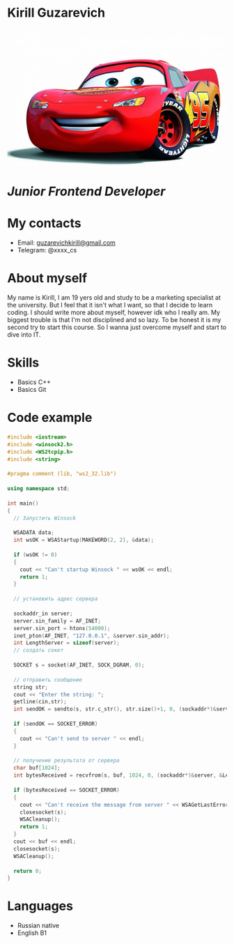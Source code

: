 # Kirill Guzarevich
![ava](https://github.com/kirikg/rsschool-cv/blob/rsschool-cv-html/mcqueen.jpeg?raw=true)
# *Junior Frontend Developer*
# My contacts
* Email: guzarevichkirill@gmail.com
* Telegram: @xxxx_cs
# **About myself**
My name is Kirill, I am 19 yers old and study to be a marketing specialist at the university. But I feel that it isn't what I want, so that I decide to learn coding. I should write more about myself, however idk who l really am. My biggest trouble is that I'm not disciplined and so lazy. To be honest it is my second try to start this course. So l wanna just overcome myself and start to dive into IT.
# Skills 
* Basics C++
* Basics Git
# Code example
~~~C++
#include <iostream>
#include <winsock2.h>
#include <WS2tcpip.h>
#include <string>

#pragma comment (lib, "ws2_32.lib")

using namespace std;

int main()
{
  // Запустить Winsock

  WSADATA data;
  int wsOK = WSAStartup(MAKEWORD(2, 2), &data);

  if (wsOK != 0)
  {
    cout << "Can't startup Winsock " << wsOK << endl;
    return 1;
  }

  // установить адрес сервера
  
  sockaddr_in server;
  server.sin_family = AF_INET;
  server.sin_port = htons(54000);
  inet_pton(AF_INET, "127.0.0.1", &server.sin_addr);
  int LengthServer = sizeof(server);
  // создать сокет
  
  SOCKET s = socket(AF_INET, SOCK_DGRAM, 0);

  // отправить сообщение
  string str;
  cout << "Enter the string: ";
  getline(cin,str);
  int sendOK = sendto(s, str.c_str(), str.size()+1, 0, (sockaddr*)&server, sizeof(server));
   
  if (sendOK == SOCKET_ERROR)
  {
    cout << "Can't send to server " << endl; 
  }

  // получение результата от сервера
  char buf[1024];
  int bytesReceived = recvfrom(s, buf, 1024, 0, (sockaddr*)&server, &LengthServer);

  if (bytesReceived == SOCKET_ERROR)
  {
    cout << "Can't receive the message from server " << WSAGetLastError() << endl;
    closesocket(s);
    WSACleanup();
    return 1;
  }
  cout << buf << endl;
  closesocket(s);
  WSACleanup();

  return 0;
}
~~~
# Languages
* Russian native
* English B1